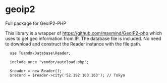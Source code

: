 # geoip2
Full package for GeoIP2-PHP

This library is a wrapper of https://github.com/maxmind/GeoIP2-php which uses to get geo information from IP.
The database file is included. No need to download and construct the Reader instance with the file path.

```
  use Tuandm\Database\Reader;
  
  include_once "vendor/autoload.php";
  
  $reader = new Reader();
  $record = $reader->city('52.192.103.163'); // Tokyo

```
